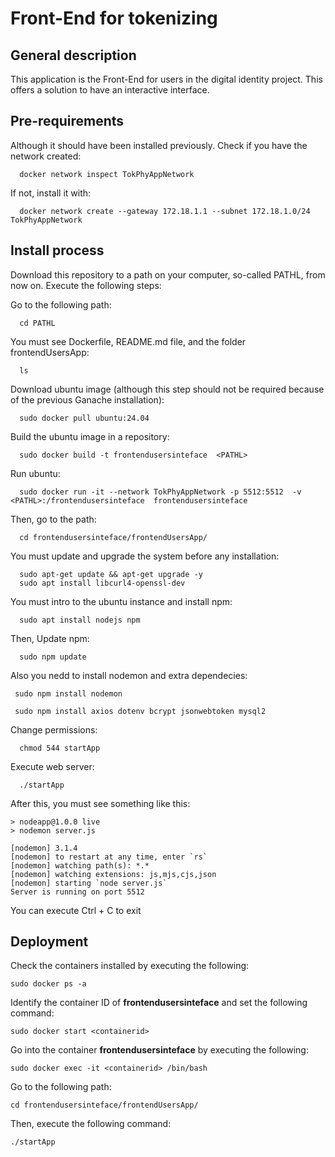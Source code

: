 # Front-End for tokenizing
## General description
  This application is the Front-End for users in the digital identity project. This offers a solution to have an interactive interface.

## Pre-requirements
  Although it should have been installed previously. Check if you have the network created:

    
      docker network inspect TokPhyAppNetwork

  If not, install it with:

    
      docker network create --gateway 172.18.1.1 --subnet 172.18.1.0/24 TokPhyAppNetwork

 
## Install process
  Download this repository to a path on your computer, so-called PATHL, from now on.  Execute the following steps: 

  Go to the following path:
      
      cd PATHL  
  You must see Dockerfile, README.md file, and the folder frontendUsersApp:
      
      ls 
  Download ubuntu image (although this step should not be required because of the previous Ganache installation):
      
      sudo docker pull ubuntu:24.04
    
  Build the ubuntu image in a repository:
      
      sudo docker build -t frontendusersinteface  <PATHL>

  Run ubuntu: 
      
      sudo docker run -it --network TokPhyAppNetwork -p 5512:5512  -v  <PATHL>:/frontendusersinteface  frontendusersinteface
      

  Then, go to the path:
      
      cd frontendusersinteface/frontendUsersApp/

  You must update and upgrade the system before any installation:

      sudo apt-get update && apt-get upgrade -y
      sudo apt install libcurl4-openssl-dev

  You must intro to the ubuntu instance and install npm:
      
      sudo apt install nodejs npm
  
  Then, Update npm:
      
      sudo npm update
  
  
  Also you nedd to install nodemon and extra dependecies:
      
     sudo npm install nodemon

     sudo npm install axios dotenv bcrypt jsonwebtoken mysql2

  Change permissions:
      
      chmod 544 startApp

  Execute web server:
      
      ./startApp
  
  After this, you must see something like this:
    
    > nodeapp@1.0.0 live
    > nodemon server.js

    [nodemon] 3.1.4
    [nodemon] to restart at any time, enter `rs`
    [nodemon] watching path(s): *.*
    [nodemon] watching extensions: js,mjs,cjs,json
    [nodemon] starting `node server.js`
    Server is running on port 5512
    

  You can execute Ctrl + C to exit

## Deployment
  
  Check the containers installed by executing the following:
    
    sudo docker ps -a

  Identify the container ID of **frontendusersinteface** and set the following command:
    
    sudo docker start <containerid>

  Go into the container **frontendusersinteface** by executing the following:
    
    sudo docker exec -it <containerid> /bin/bash

  Go to the following path:
    
    cd frontendusersinteface/frontendUsersApp/

  Then, execute the following command:
    
    ./startApp
